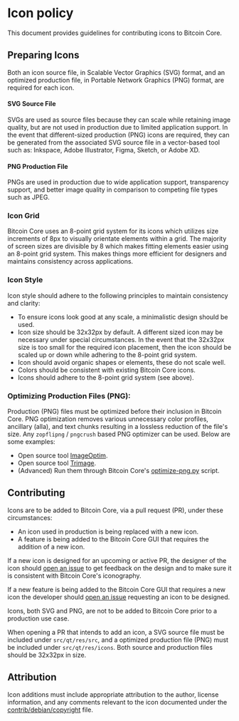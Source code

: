 # Icon policy
This document provides guidelines for contributing icons to Bitcoin Core.



## Preparing Icons
Both an icon source file, in Scalable Vector Graphics (SVG) format, and an optimized production file, in Portable Network Graphics (PNG) format, are required for 
each icon.

#### SVG Source File
SVGs are used as source files because they can scale while retaining image quality, but are not used in production due to limited application support.
In the event that different-sized production (PNG) icons are required, they can be generated from the associated SVG source file in a vector-based tool such as:
Inkspace, Adobe Illustrator, Figma, Sketch, or Adobe XD.

#### PNG Production File
PNGs are used in production due to wide application support, transparency support, and better image quality in comparison to competing file types
such as JPEG.


### Icon Grid
Bitcoin Core uses an 8-point grid system for its icons which utilizes size increments of 8px to visually orientate elements within a grid. The majority of screen sizes are divisible by 8 which makes fitting elements easier using an 8-point grid system. This makes things more efficient for designers and maintains consistency across applications. 


### Icon Style
Icon style should adhere to the following principles to maintain consistency and clarity:

- To ensure icons look good at any scale, a minimalistic design should be used.  
- Icon size should be 32x32px by default. A different sized icon may be necessary under special circumstances. In the event that the 32x32px size is too small for the required icon placement, then the icon should be scaled up or down while adhering to the 8-point grid system.
- Icon should avoid organic shapes or elements, these do not scale well.
- Colors should be consistent with existing Bitcoin Core icons. 
- Icons should adhere to the 8-point grid system (see above). 


### Optimizing Production Files (PNG): 
Production (PNG) files must be optimized before their inclusion in Bitcoin Core. PNG optimization removes various unnecessary color profiles, ancillary (alla), and text chunks resulting in a lossless reduction of the file's size. Any `zopflipng` / `pngcrush` based PNG optimizer can be used. Below are some examples:

- Open source tool [ImageOptim](https://imageoptim.com/api).
- Open source tool [Trimage](https://trimage.org/).
- (Advanced) Run them through Bitcoin Core's [optimize-png.py](https://github.com/bitcoin-core/bitcoin-maintainer-tools/blob/master/optimise-pngs.py) script.



## Contributing
Icons are to be added to Bitcoin Core, via a pull request (PR), under these circumstances:

- An icon used in production is being replaced with a new icon.
- A feature is being added to the Bitcoin Core GUI that requires the addition of a new icon.

If a new icon is designed for an upcoming or active PR, the designer of the icon should [open an issue](https://github.com/bitcoin-core/gui/issues/new/choose) to get feedback on the design and to make sure it is consistent with Bitcoin Core's iconography.

If a new feature is being added to the Bitcoin Core GUI that requires a new icon the developer should [open an issue](https://github.com/bitcoin-core/gui/issues/new/choose) requesting an icon to be designed. 

Icons, both SVG and PNG, are not to be added to Bitcoin Core prior to a production use case.

When opening a PR that intends to add an icon, a SVG source file must be included under `src/qt/res/src`, and a optimized production file (PNG) must be included under `src/qt/res/icons`. Both source and production files should be 32x32px in size.



## Attribution 
Icon additions must include appropriate attribution to the author, license information, and any comments relevant to the icon documented under the
[contrib/debian/copyright](https://github.com/bitcoin-core/gui/blob/master/contrib/debian/copyright) file.
